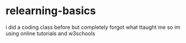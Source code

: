 # relearning-basics
i did a coding class before but completely forgot what ttaught me so im using online tutorials and w3schools
